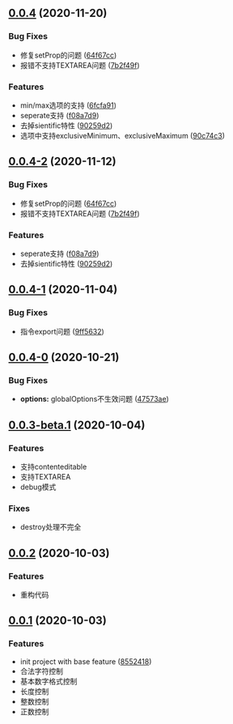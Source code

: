 ## [0.0.4](https://github.com/awamwang/vue-number-directive/compare/v0.0.4-1...v0.0.4) (2020-11-20)


### Bug Fixes

* 修复setProp的问题 ([64f67cc](https://github.com/awamwang/vue-number-directive/commit/64f67cce30b699f9ebf225490682f6fea6d8d2aa))
* 报错不支持TEXTAREA问题 ([7b2f49f](https://github.com/awamwang/vue-number-directive/commit/7b2f49fd2472f1ee24dbeaa5c0ad61ad3a39acd3))


### Features

* min/max选项的支持 ([6fcfa91](https://github.com/awamwang/vue-number-directive/commit/6fcfa91c3c1cbe47bc80e4452ced16ae683f0355))
* seperate支持 ([f08a7d9](https://github.com/awamwang/vue-number-directive/commit/f08a7d9d01d4f6324ed1c8b85857ecc272a29d52))
* 去掉sientific特性 ([90259d2](https://github.com/awamwang/vue-number-directive/commit/90259d24a1e29bd7b63cb3b6dc6a3506a0126bf5))
* 选项中支持exclusiveMinimum、exclusiveMaximum ([90c74c3](https://github.com/awamwang/vue-number-directive/commit/90c74c30fb653545608fbe9f7cff7c49a97e83e2))



## [0.0.4-2](https://github.com/awamwang/vue-number-directive/compare/v0.0.4-1...v0.0.4-2) (2020-11-12)


### Bug Fixes

* 修复setProp的问题 ([64f67cc](https://github.com/awamwang/vue-number-directive/commit/64f67cce30b699f9ebf225490682f6fea6d8d2aa))
* 报错不支持TEXTAREA问题 ([7b2f49f](https://github.com/awamwang/vue-number-directive/commit/7b2f49fd2472f1ee24dbeaa5c0ad61ad3a39acd3))


### Features

* seperate支持 ([f08a7d9](https://github.com/awamwang/vue-number-directive/commit/f08a7d9d01d4f6324ed1c8b85857ecc272a29d52))
* 去掉sientific特性 ([90259d2](https://github.com/awamwang/vue-number-directive/commit/90259d24a1e29bd7b63cb3b6dc6a3506a0126bf5))



## [0.0.4-1](https://github.com/awamwang/vue-number-directive/compare/v0.0.4-0...v0.0.4-1) (2020-11-04)


### Bug Fixes

* 指令export问题 ([9ff5632](https://github.com/awamwang/vue-number-directive/commit/9ff563255a3293e59f03be399b05130f8436b7bb))



## [0.0.4-0](https://github.com/awamwang/vue-number-directive/compare/v0.0.3...v0.0.4-0) (2020-10-21)


### Bug Fixes

* **options:** globalOptions不生效问题 ([47573ae](https://github.com/awamwang/vue-number-directive/commit/47573ae45c6dc7d175a66525893ff5cc03d73c68))



## [0.0.3-beta.1](https://.com/awamwang/vue-number-directive/compare/v0.0.3...v0.0.3-beta.1) (2020-10-04)

### Features

* 支持contenteditable
* 支持TEXTAREA
* debug模式

### Fixes

* destroy处理不完全

## [0.0.2](https://github.com/awamwang/vue-number-directive/compare/v0.0.1...v0.0.2) (2020-10-03)

### Features

* 重构代码

## [0.0.1](https://github.com/awamwang/vue-number-directive/compare/85524187541cfc192fe82d68cdb21e0071ee021b...v0.0.1) (2020-10-03)


### Features

* init project with base feature ([8552418](https://github.com/awamwang/vue-number-directive/commit/85524187541cfc192fe82d68cdb21e0071ee021b))
* 合法字符控制
* 基本数字格式控制
* 长度控制
* 整数控制
* 正数控制


